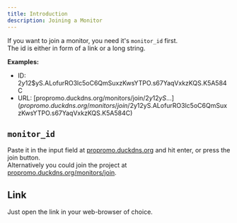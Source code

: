 ```yaml
---
title: Introduction
description: Joining a Monitor
---
```


If you want to join a monitor, you need it's `monitor_id` first.  
The id is either in form of a link or a long string.

**Examples:**

- ID: $2y$12$yS.ALofurRO3lc5oC6QmSuxzKwsYTPO.s67YaqVxkzKQS.K5A584C
- URL: [propromo.duckdns.org/monitors/join/$2y$12$yS...](propromo.duckdns.org/monitors/join/$2y$12$yS.ALofurRO3lc5oC6QmSuxzKwsYTPO.s67YaqVxkzKQS.K5A584C)

## `monitor_id`

Paste it in the input field at [propromo.duckdns.org](https://propromo.duckdns.org) and hit enter, or press the join button.  
Alternatively you could join the project at [propromo.duckdns.org/monitors/join](propromo.duckdns.org/monitors/join).

## Link

Just open the link in your web-browser of choice.
